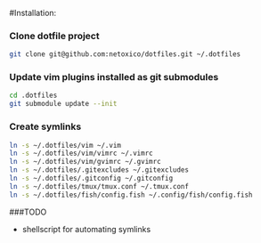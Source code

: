 #Installation:

### Clone dotfile project
```sh
git clone git@github.com:netoxico/dotfiles.git ~/.dotfiles
```

### Update vim plugins installed as git submodules
```sh
cd .dotfiles
git submodule update --init
```

### Create symlinks
```sh
ln -s ~/.dotfiles/vim ~/.vim
ln -s ~/.dotfiles/vim/vimrc ~/.vimrc
ln -s ~/.dotfiles/vim/gvimrc ~/.gvimrc
ln -s ~/.dotfiles/.gitexcludes ~/.gitexcludes
ln -s ~/.dotfiles/.gitconfig ~/.gitconfig
ln -s ~/.dotfiles/tmux/tmux.conf ~/.tmux.conf
ln -s ~/.dotfiles/fish/config.fish ~/.config/fish/config.fish
```

###TODO

* shellscript for automating symlinks

